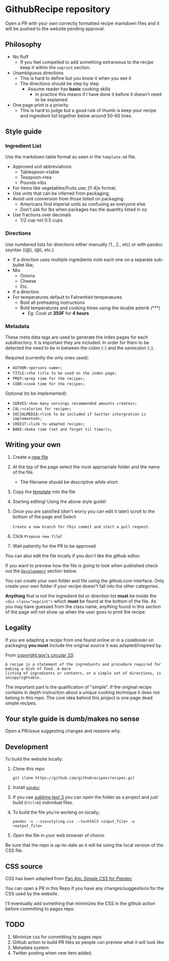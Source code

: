 # GithubRecipe repository

Open a PR with your own correctly formatted recipe markdown files and it will be pushed to the website pending approval.

## Philosophy

- No fluff
    + If you feel compelled to add something extraneous to the recipe keep it within the `noprint` section.
- Unambiguous directions
    + This is hard to define but you know it when you see it
    + The directions should be step by step
        * Assume reader has **basic** cooking skills
            - In practice this means if I have done it before it doesn't need to be explained. 
- One page print is a priority
    + This is hard to judge but a good rule of thumb is keep your recipe and ingredient list together below around 50-60 lines.

## Style guide
### Ingredient List
Use the markdown table format as seen in the `template.md` file.

+ Approved unit abbreviations
    * Tablespoon->table
    * Teaspoon->tea
    * Pounds->lbs
+ For items like vegetables/fruits use; \[1-4\]x format.
+ Use units that can be inferred from packaging;
+ Avoid unit conversion from those listed on packaging
    * Americans find imperial units as confusing as everyone else.
    * Don't ask for lbs when packages has the quantity listed in oz.
+ Use fractions over decimals
    * 1/2 cup not 0.5 cups

### Directions
Use numbered lists for directions either manually (1., 2., etc) or with pandoc ssyntax ((@), (@), etc.).
+ If a direction uses multiple ingredients note each one on a separate sub-bullet like;
+ Mix
    * Onions
    * Cheese
    * Etc.
+ If a direction 
+ For temperatures default to Fahrenheit temperatures
    * Bold all preheating instructions
    * Bold temperatures and cooking times using the double asterik (\*\**)
        * Eg: Cook at **350F** for **4 hours**

### Metadata
These meta data tags are used to generate the index pages for each subdirectory. It is important they are included. In order for them to be detected the need to be in between the colon (`:`) and the semicolon (`;`).

Required (currently the only ones used):
* `AUTHOR:<persons name>;`
* `TITLE:<the title to be used on the index page;`
* `PREP:<prep time for the recipe>;`
* `COOK:<cook time for the recipe>;`

Optional (to be implemented):
* `SERVES:<how many servings recommended amounts creates>;`
* `CAL:<calories for recipe>;`
* `SOCIALMEDIA:<link to be included if twitter intergration is implemented>;`
* `CREDIT:<link to adapted recipe>;`
* `BAKE:<bake time (set and forget til timer)>;`




## Writing your own
1. Create a [new file](https://github.com/githubrecipes/recipes/new/main)
2. At the top of the page select the most appropriate folder and the name of the file.
    - The filename should be descriptive while short.
3. Copy the [template](https://raw.githubusercontent.com/githubrecipes/recipes/main/template.md) into the file
4. Starting editing! Using the above style guide!
5. Once you are satisfied (don't worry you can edit it later) scroll to the bottom of the page and Select 

    `Create a new branch for this commit and start a pull request`.
6. Click `Propose new file`!
7. Wait patiently for the PR to be approved

You can also edit the file locally if you don't like the github editor. 

If you want to preview how the file is going to look when published check out the [`Development`](#Development) section below.

You can create your own folder and file using the github.com interface. Only create your own folder if your recipe doesn't fall into the other categories.

**Anything** that is not the ingredient list or direction list **must** be inside the `<div class="noprint">` which **must** be found at the bottom of the file. As you may have guessed from the class name, anything found in this section of the page will not show up when the user goes to print the recipe.

## Legality

If you are adapting a recipe from one found online or in a cookbook/ on packaging **you must** include the original source it was adapted/inspired by.

From [copyright.gov's circular 33](https://www.copyright.gov/circs/circ33.pdf):
```
A recipe is a statement of the ingredients and procedure required for making a dish of food. A mere
listing of ingredients or contents, or a simple set of directions, is uncopyrightable.
```

The important part is the qualification of "simple". If the original recipe contains in depth instruction about a unique cooking technique it does not belong in this repo. The core idea behind this project is one page dead simple recipes.


## Your style guide is dumb/makes no sense
Open a PR/issue suggesting changes and reasons why.


## Development
To build the website locally:
1. Clone this repo
    
    `git clone https://github.com/githubrecipes/recipes.git`
2. Install [`pandoc`](https://pandoc.org/installing.html)
3. If you use [sublime text 3](https://www.sublimetext.com/3) you can open the folder as a project and just build (`Ctrl+b`) individual files.
4. To build the file you're working on locally;
    
    `pandoc -s --css=styling.css --to=html5 <input_file> -o <output_file>`
5. Open the file in your web browser of choice.

Be sure that the repo is up-to-date as it will be using the local version of the CSS file.

## CSS source
CSS has been adapted from [Pan Am: *Simple CSS for Pandoc*](https://benjam.info/panam/)

You can open a PR in this Repo if you have any changes/suggestions for the CSS used by the website.

I'll eventually add something that minimizes the CSS in the github action before committing to pages repo.

## TODO
1. Minimize css for committing to pages repo
2. Github action to build PR files so people can preview what it will look like
3. Metadata system
4. Twitter posting when new item added.
